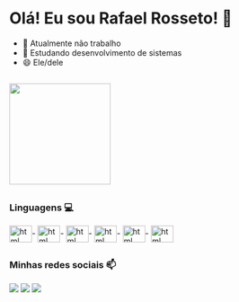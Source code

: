 # Olá! Eu sou Rafael Rosseto! 🙂 

- 🔭 Atualmente não trabalho
- 🌱 Estudando desenvolvimento de sistemas
- 😄 Ele/dele
  
##

<div>
  <img height="180em" src="https://github-readme-stats.vercel.app/api?username=Rossetow&show_icons=true&theme=dracula">
</div>

##

### Linguagens 💻
<div style="display: inline_block">
  
  <img align="center" alt="html" height="30" width="40" src="https://cdn.jsdelivr.net/gh/devicons/devicon/icons/java/java-original.svg">-
  <img align="center" alt="html" height="30" width="40" src="https://cdn.jsdelivr.net/gh/devicons/devicon/icons/mysql/mysql-original-wordmark.svg">-
  <img align="center" alt="html" height="30" width="40" src="https://cdn.jsdelivr.net/gh/devicons/devicon/icons/git/git-original.svg">-
  <img align="center" alt="html" height="30" width="40" src="https://cdn.jsdelivr.net/gh/devicons/devicon/icons/html5/html5-original.svg">-
  <img align="center" alt="html" height="30" width="40" src="https://cdn.jsdelivr.net/gh/devicons/devicon/icons/css3/css3-original.svg">- 
  <img align="center" alt="html" height="30" width="40" src="https://cdn.jsdelivr.net/gh/devicons/devicon/icons/javascript/javascript-original.svg">
</div>

##

### Minhas redes sociais 📫
<div>
  <a href="https://www.linkedin.com/in/rossetow/" target="_blank"><img src="https://img.shields.io/badge/LinkedIn-0077B5?style=for-the-badge&logo=linkedin&logoColor=white" target="_blank"></a>
  <a href="mailto:rafaelrosseto05@gmail.com" target="_blank"><img src="https://img.shields.io/badge/Gmail-D14836?style=for-the-badge&logo=gmail&logoColor=white" target="_blank"></a>
  <a href="https://www.instagram.com/rossetow.rar/" target="_blank"><img src="https://img.shields.io/badge/Instagram-E4405F?style=for-the-badge&logo=instagram&logoColor=white" target="_blank"></a>
</div>
